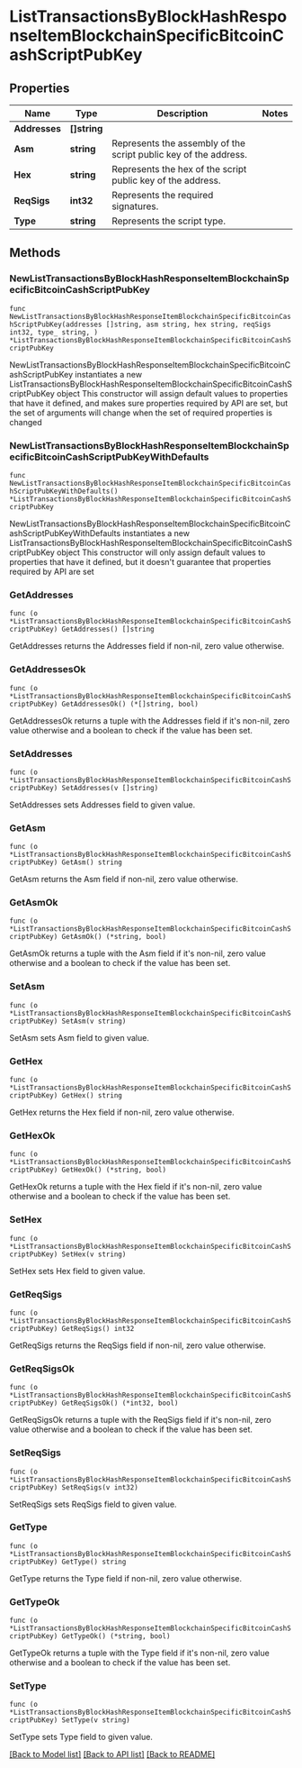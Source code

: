 # ListTransactionsByBlockHashResponseItemBlockchainSpecificBitcoinCashScriptPubKey

## Properties

Name | Type | Description | Notes
------------ | ------------- | ------------- | -------------
**Addresses** | **[]string** |  | 
**Asm** | **string** | Represents the assembly of the script public key of the address. | 
**Hex** | **string** | Represents the hex of the script public key of the address. | 
**ReqSigs** | **int32** | Represents the required signatures. | 
**Type** | **string** | Represents the script type. | 

## Methods

### NewListTransactionsByBlockHashResponseItemBlockchainSpecificBitcoinCashScriptPubKey

`func NewListTransactionsByBlockHashResponseItemBlockchainSpecificBitcoinCashScriptPubKey(addresses []string, asm string, hex string, reqSigs int32, type_ string, ) *ListTransactionsByBlockHashResponseItemBlockchainSpecificBitcoinCashScriptPubKey`

NewListTransactionsByBlockHashResponseItemBlockchainSpecificBitcoinCashScriptPubKey instantiates a new ListTransactionsByBlockHashResponseItemBlockchainSpecificBitcoinCashScriptPubKey object
This constructor will assign default values to properties that have it defined,
and makes sure properties required by API are set, but the set of arguments
will change when the set of required properties is changed

### NewListTransactionsByBlockHashResponseItemBlockchainSpecificBitcoinCashScriptPubKeyWithDefaults

`func NewListTransactionsByBlockHashResponseItemBlockchainSpecificBitcoinCashScriptPubKeyWithDefaults() *ListTransactionsByBlockHashResponseItemBlockchainSpecificBitcoinCashScriptPubKey`

NewListTransactionsByBlockHashResponseItemBlockchainSpecificBitcoinCashScriptPubKeyWithDefaults instantiates a new ListTransactionsByBlockHashResponseItemBlockchainSpecificBitcoinCashScriptPubKey object
This constructor will only assign default values to properties that have it defined,
but it doesn't guarantee that properties required by API are set

### GetAddresses

`func (o *ListTransactionsByBlockHashResponseItemBlockchainSpecificBitcoinCashScriptPubKey) GetAddresses() []string`

GetAddresses returns the Addresses field if non-nil, zero value otherwise.

### GetAddressesOk

`func (o *ListTransactionsByBlockHashResponseItemBlockchainSpecificBitcoinCashScriptPubKey) GetAddressesOk() (*[]string, bool)`

GetAddressesOk returns a tuple with the Addresses field if it's non-nil, zero value otherwise
and a boolean to check if the value has been set.

### SetAddresses

`func (o *ListTransactionsByBlockHashResponseItemBlockchainSpecificBitcoinCashScriptPubKey) SetAddresses(v []string)`

SetAddresses sets Addresses field to given value.


### GetAsm

`func (o *ListTransactionsByBlockHashResponseItemBlockchainSpecificBitcoinCashScriptPubKey) GetAsm() string`

GetAsm returns the Asm field if non-nil, zero value otherwise.

### GetAsmOk

`func (o *ListTransactionsByBlockHashResponseItemBlockchainSpecificBitcoinCashScriptPubKey) GetAsmOk() (*string, bool)`

GetAsmOk returns a tuple with the Asm field if it's non-nil, zero value otherwise
and a boolean to check if the value has been set.

### SetAsm

`func (o *ListTransactionsByBlockHashResponseItemBlockchainSpecificBitcoinCashScriptPubKey) SetAsm(v string)`

SetAsm sets Asm field to given value.


### GetHex

`func (o *ListTransactionsByBlockHashResponseItemBlockchainSpecificBitcoinCashScriptPubKey) GetHex() string`

GetHex returns the Hex field if non-nil, zero value otherwise.

### GetHexOk

`func (o *ListTransactionsByBlockHashResponseItemBlockchainSpecificBitcoinCashScriptPubKey) GetHexOk() (*string, bool)`

GetHexOk returns a tuple with the Hex field if it's non-nil, zero value otherwise
and a boolean to check if the value has been set.

### SetHex

`func (o *ListTransactionsByBlockHashResponseItemBlockchainSpecificBitcoinCashScriptPubKey) SetHex(v string)`

SetHex sets Hex field to given value.


### GetReqSigs

`func (o *ListTransactionsByBlockHashResponseItemBlockchainSpecificBitcoinCashScriptPubKey) GetReqSigs() int32`

GetReqSigs returns the ReqSigs field if non-nil, zero value otherwise.

### GetReqSigsOk

`func (o *ListTransactionsByBlockHashResponseItemBlockchainSpecificBitcoinCashScriptPubKey) GetReqSigsOk() (*int32, bool)`

GetReqSigsOk returns a tuple with the ReqSigs field if it's non-nil, zero value otherwise
and a boolean to check if the value has been set.

### SetReqSigs

`func (o *ListTransactionsByBlockHashResponseItemBlockchainSpecificBitcoinCashScriptPubKey) SetReqSigs(v int32)`

SetReqSigs sets ReqSigs field to given value.


### GetType

`func (o *ListTransactionsByBlockHashResponseItemBlockchainSpecificBitcoinCashScriptPubKey) GetType() string`

GetType returns the Type field if non-nil, zero value otherwise.

### GetTypeOk

`func (o *ListTransactionsByBlockHashResponseItemBlockchainSpecificBitcoinCashScriptPubKey) GetTypeOk() (*string, bool)`

GetTypeOk returns a tuple with the Type field if it's non-nil, zero value otherwise
and a boolean to check if the value has been set.

### SetType

`func (o *ListTransactionsByBlockHashResponseItemBlockchainSpecificBitcoinCashScriptPubKey) SetType(v string)`

SetType sets Type field to given value.



[[Back to Model list]](../README.md#documentation-for-models) [[Back to API list]](../README.md#documentation-for-api-endpoints) [[Back to README]](../README.md)


